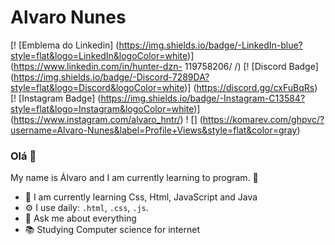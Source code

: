 # Alvaro Nunes

[! [Emblema do Linkedin] (https://img.shields.io/badge/-LinkedIn-blue?style=flat&logo=LinkedIn&logoColor=white)] (https://www.linkedin.com/in/hunter-dzn- 119758206/ /)
[! [Discord Badge] (https://img.shields.io/badge/-Discord-7289DA?style=flat&logo=Discord&logoColor=white)] (https://discord.gg/cxFuBqRs)
[! [Instagram Badge] (https://img.shields.io/badge/-Instagram-C13584?style=flat&logo=Instagram&logoColor=white)] (https://www.instagram.com/alvaro_hntr/)
! [] (https://komarev.com/ghpvc/?username=Alvaro-Nunes&label=Profile+Views&style=flat&color=gray)


### Olá 👋

My name is Álvaro and I am currently learning to program. 📡

- 🌱 I am currently learning Css, Html, JavaScript and Java
- ⚙️ I use daily:  `.html`, `.css`, `.js`.
- 💬 Ask me about everything
- 📚 Studying Computer science for internet